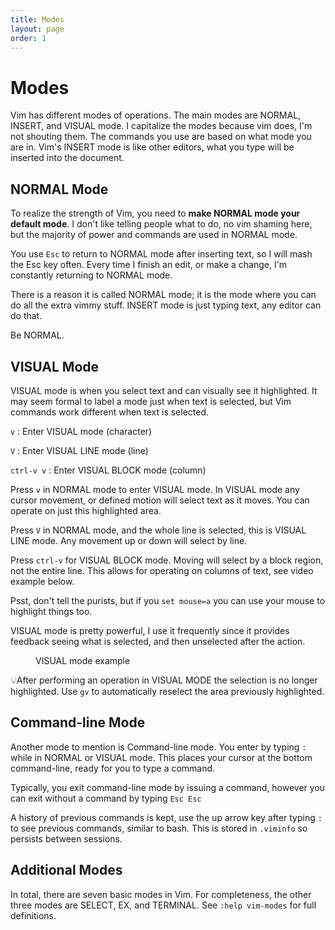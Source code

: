 ```yaml
---
title: Modes
layout: page
order: 1
---
```


# Modes

Vim has different modes of operations. The main modes are NORMAL, INSERT, and VISUAL mode. <span class="sidenote">I capitalize the modes because vim does, I'm not shouting them.</span> The commands you use are based on what mode you are in. Vim's INSERT mode is like other editors, what you type will be inserted into the document.

## NORMAL Mode

To realize the strength of Vim, you need to <strong>make NORMAL mode your default mode</strong>. I don't like telling people what to do, no vim shaming here, but the majority of power and commands are used in NORMAL mode.

You use `Esc` to return to NORMAL mode after inserting text, so I will  mash the Esc key often. Every time I finish an edit, or make a change, I'm constantly returning to NORMAL mode.

There is a reason it is called NORMAL mode; it is the mode where you can do all the extra vimmy stuff. INSERT mode is just typing text, any editor can do that.

Be NORMAL.


## VISUAL Mode

VISUAL mode is when you select text and can visually see it highlighted. It may seem formal to label a mode just when text is selected, but Vim commands work different when text is selected.

`v`
: Enter VISUAL mode (character)

`V`
: Enter VISUAL LINE mode (line)

`ctrl-v v`
: Enter VISUAL BLOCK mode (column)


Press `v` in NORMAL mode to enter VISUAL mode. In VISUAL mode any cursor movement, or defined motion will select text as it moves. You can operate on just this highlighted area.

Press `V` in NORMAL mode, and the whole line is selected, this is VISUAL LINE mode. Any movement up or down will select by line.

Press `ctrl-v` for VISUAL BLOCK mode. Moving will select by a block region, not the entire line. This allows for operating on columns of text, see video example below.

Psst, don't tell the purists, but if you `set mouse=a` you can use your mouse to highlight things too.

VISUAL mode is pretty powerful, I use it frequently since it provides feedback seeing what is selected, and then unselected after the action.

<figure><asciinema-player src="/working-with-vim/casts/modes.cast" font-size="large" cols="58" rows="15"></asciinema-player><figcaption>VISUAL mode example</figcaption></figure>

<span class="tip">💡</span>After performing an operation in VISUAL MODE the selection is no longer highlighted. Use `gv` to automatically reselect the area previously highlighted.

## Command-line Mode

Another mode to mention is Command-line mode. You enter by typing `:` while in NORMAL or VISUAL mode. This places your cursor at the bottom command-line, ready for you to type a command.

Typically, you exit command-line mode by issuing a command, however you can exit without a command by typing `Esc Esc`

A history of previous commands is kept, use the up arrow key after typing `:` to see previous commands, similar to bash. This is stored in `.viminfo` so persists between sessions.

## Additional Modes

In total, there are seven basic modes in Vim. For completeness, the other three modes are SELECT, EX, and TERMINAL. See `:help vim-modes` for full definitions.

